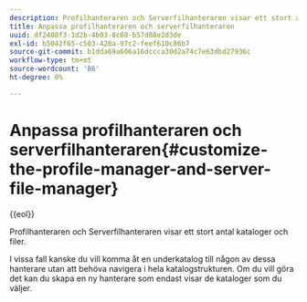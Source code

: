 ```yaml
---
description: Profilhanteraren och Serverfilhanteraren visar ett stort antal kataloger och filer.
title: Anpassa profilhanteraren och serverfilhanteraren
uuid: df2408f3-1d2b-4b03-8c68-b57d88e2d3de
exl-id: b5042f65-c503-420a-97c2-feef610c86b7
source-git-commit: b1dda69a606a16dccca30d2a74c7e63dbd27936c
workflow-type: tm+mt
source-wordcount: '86'
ht-degree: 0%

---
```


# Anpassa profilhanteraren och serverfilhanteraren{#customize-the-profile-manager-and-server-file-manager}

{{eol}}

Profilhanteraren och Serverfilhanteraren visar ett stort antal kataloger och filer.

I vissa fall kanske du vill komma åt en underkatalog till någon av dessa hanterare utan att behöva navigera i hela katalogstrukturen. Om du vill göra det kan du skapa en ny hanterare som endast visar de kataloger som du väljer.
